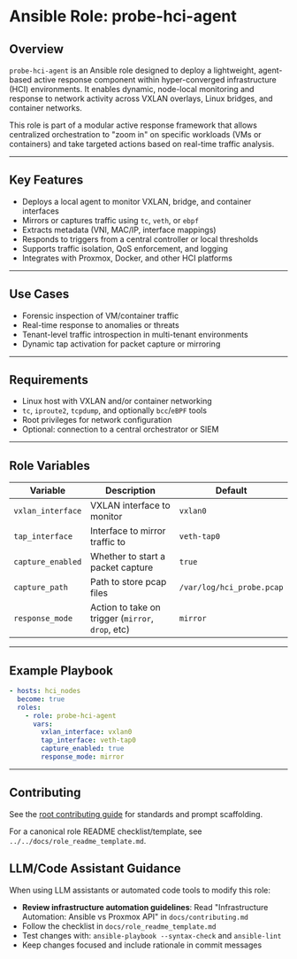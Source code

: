 # Ansible Role: probe-hci-agent

## Overview

`probe-hci-agent` is an Ansible role designed to deploy a lightweight, agent-based active response component within hyper-converged infrastructure (HCI) environments. It enables dynamic, node-local monitoring and response to network activity across VXLAN overlays, Linux bridges, and container networks.

This role is part of a modular active response framework that allows centralized orchestration to "zoom in" on specific workloads (VMs or containers) and take targeted actions based on real-time traffic analysis.

---

## Key Features
- Deploys a local agent to monitor VXLAN, bridge, and container interfaces
- Mirrors or captures traffic using `tc`, `veth`, or `ebpf`
- Extracts metadata (VNI, MAC/IP, interface mappings)
- Responds to triggers from a central controller or local thresholds
- Supports traffic isolation, QoS enforcement, and logging
- Integrates with Proxmox, Docker, and other HCI platforms

---

## Use Cases

- Forensic inspection of VM/container traffic
- Real-time response to anomalies or threats
- Tenant-level traffic introspection in multi-tenant environments
- Dynamic tap activation for packet capture or mirroring

---

## Requirements

- Linux host with VXLAN and/or container networking
- `tc`, `iproute2`, `tcpdump`, and optionally `bcc`/`eBPF` tools
- Root privileges for network configuration
- Optional: connection to a central orchestrator or SIEM

---

## Role Variables

| Variable             | Description                                      | Default              |
|----------------------|--------------------------------------------------|----------------------|
| `vxlan_interface`    | VXLAN interface to monitor                       | `vxlan0`             |
| `tap_interface`      | Interface to mirror traffic to                   | `veth-tap0`          |
| `capture_enabled`    | Whether to start a packet capture                | `true`               |
| `capture_path`       | Path to store pcap files                         | `/var/log/hci_probe.pcap` |
| `response_mode`      | Action to take on trigger (`mirror`, `drop`, etc)| `mirror`             |

---

## Example Playbook

```yaml
- hosts: hci_nodes
  become: true
  roles:
    - role: probe-hci-agent
      vars:
        vxlan_interface: vxlan0
        tap_interface: veth-tap0
        capture_enabled: true
        response_mode: mirror
```

---

## Contributing
See the [root contributing guide](../../docs/contributing.md) for standards and prompt scaffolding.

For a canonical role README checklist/template, see `../../docs/role_readme_template.md`.
## LLM/Code Assistant Guidance

When using LLM assistants or automated code tools to modify this role:

- **Review infrastructure automation guidelines**: Read "Infrastructure Automation: Ansible vs Proxmox API" in `docs/contributing.md`
- Follow the checklist in `docs/role_readme_template.md`
- Test changes with: `ansible-playbook --syntax-check` and `ansible-lint`
- Keep changes focused and include rationale in commit messages
